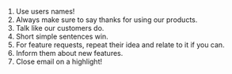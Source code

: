 1. Use users names!
2. Always make sure to say thanks for using our products.
3. Talk like our customers do.
4. Short simple sentences win.
5. For feature requests, repeat their idea and relate to it if you can.
6. Inform them about new features.
7. Close email on a highlight!



